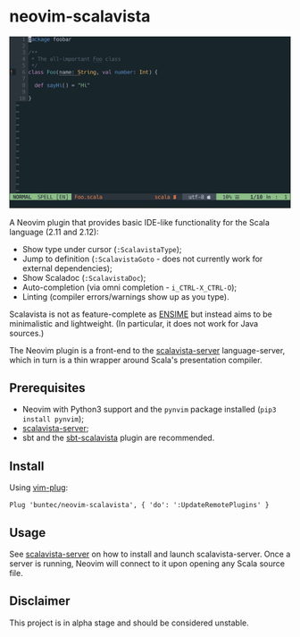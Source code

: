 # neovim-scalavista

![](demo.gif)

A Neovim plugin that provides basic IDE-like functionality for the Scala language (2.11 and 2.12):

* Show type under cursor (`:ScalavistaType`);
* Jump to definition (`:ScalavistaGoto` - does not currently work for external dependencies);
* Show Scaladoc (`:ScalavistaDoc`);
* Auto-completion (via omni completion - `i_CTRL-X_CTRL-O`);
* Linting (compiler errors/warnings show up as you type).

Scalavista is not as feature-complete as [ENSIME](https://github.com/ensime) but instead aims 
to be minimalistic and lightweight. (In particular, it does not work for Java sources.)

The Neovim plugin is a front-end to the [scalavista-server](https://github.com/buntec/scalavista-server) language-server, 
which in turn is a thin wrapper around Scala's presentation compiler.


## Prerequisites

* Neovim with Python3 support and the `pynvim` package installed (`pip3 install pynvim`);
* [scalavista-server](https://github.com/buntec/scalavista-server);
* sbt and the [sbt-scalavista](https://github.com/buntec/sbt-scalavista) plugin are recommended.


## Install

Using [vim-plug](https://github.com/junegunn/vim-plug):

```
Plug 'buntec/neovim-scalavista', { 'do': ':UpdateRemotePlugins' }
```


## Usage

See [scalavista-server](https://github.com/buntec/scalavista-server) on how to install and launch scalavista-server.
Once a server is running, Neovim will connect to it upon opening any Scala source file.


## Disclaimer

This project is in alpha stage and should be considered unstable. 
